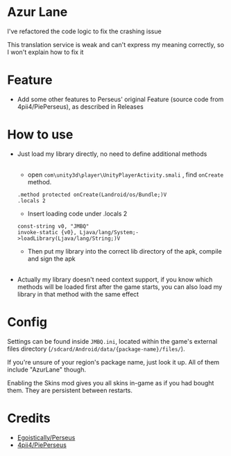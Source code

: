 # Azur Lane
I've refactored the code logic to fix the crashing issue <br>

This translation service is weak and can't express my meaning correctly, so I won't explain how to fix it <br>
# Feature
* Add some other features to Perseus' original Feature (source code from 4pii4/PiePerseus), as described in Releases
# How to use
* Just load my library directly, no need to define additional methods <br><br>
    * open `com\unity3d\player\UnityPlayerActivity.smali` , find `onCreate` method.

    ```
    .method protected onCreate(Landroid/os/Bundle;)V
    .locals 2
    ``` 
    * Insert loading code under .locals 2  <br>

    ```
    const-string v0, "JMBQ"
    invoke-static {v0}, Ljava/lang/System;->loadLibrary(Ljava/lang/String;)V
    ```
    * Then put my library into the correct lib directory of the apk, compile and sign the apk<br><br>
* Actually my library doesn't need context support, if you know which methods will be loaded first after the game starts, you can also load my library in that method with the same effect


# Config
Settings can be found inside `JMBQ.ini`, located within the game's external files directory (`/sdcard/Android/data/{package-name}/files/`).

If you're unsure of your region's package name, just look it up. All of them include "AzurLane" though.

Enabling the Skins mod gives you all skins in-game as if you had bought them. They are persistent between restarts.

# Credits
* [Egoistically/Perseus](https://github.com/Egoistically/Perseus)
* [4pii4/PiePerseus](https://github.com/4pii4/PiePerseus)
